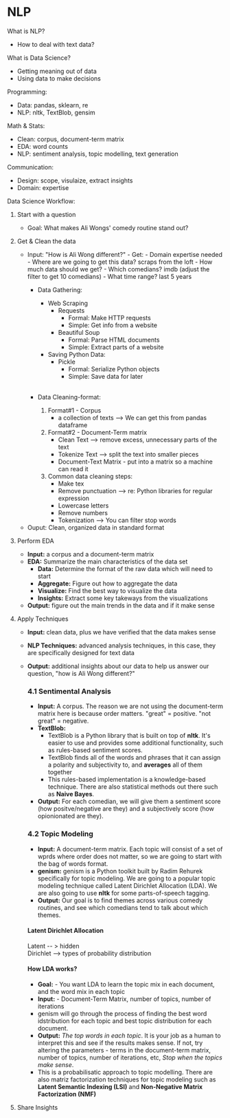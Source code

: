 # NLP
What is NLP? 
- How to deal with text data?

What is Data Science?
- Getting meaning out of data
- Using data to make decisions

Programming: 
- Data: pandas, sklearn, re
- NLP: nltk, TextBlob, gensim

Math & Stats:
- Clean: corpus, document-term matrix
- EDA: word counts
- NLP: sentiment analysis, topic modelling, text generation

Communication:
- Design:  scope, visulaize, extract insights
- Domain: expertise


Data Science Workflow:
1. Start with a question 
    - Goal: What makes Ali Wongs' comedy routine stand out?
2. Get & Clean the data 
    - Input: "How is Ali Wong different?"
            - Get: 
            - Domain expertise needed
            - Where are we going to get this data? scraps from the loft
            - How much data should we get? 
            - Which comedians? imdb (adjust the filter to get 10 comedians)
            - What time range? last 5 years
        - Data Gathering:
            - Web Scraping
                - Requests
                    - Formal: Make HTTP requests
                    - Simple: Get info from a website
                - Beautiful Soup
                    - Formal: Parse HTML documents
                    - Simple: Extract parts of a website
            - Saving Python Data:
                - Pickle
                    - Formal: Serialize Python objects
                    - Simple: Save data for later       
                    <br/>

        - Data Cleaning-format:
            1. Format#1 - Corpus
                 - a collection of texts --> We can get this from pandas dataframe
            2. Format#2 - Document-Term matrix
                 - Clean Text --> remove excess, unnecessary parts of the text
                 - Tokenize Text --> split the text into smaller pieces
                 - Document-Text Matrix - put into a matrix so a machine can read it
            3. Common data cleaning steps:
                - Make tex
                - Remove punctuation --> re: Python libraries for regular expression
                - Lowercase letters
                - Remove numbers
                - Tokenization --> You can filter stop words
     - Ouput: Clean, organized data in standard format 
  
  
3. Perform EDA
    - **Input:** a corpus and a document-term matrix 
    - **EDA:** Summarize the main characteristics of the data set 
        - **Data:** Determine the format of the raw data which will need to start
        - **Aggregate:** Figure out how to aggregate the data
        - **Visualize:** Find the best way to visualize the data
        - **Insights:** Extract some key takeways from the visualizations
    - **Output:** figure out the main trends in the data and if it make sense
4. Apply Techniques
    - **Input:** clean data, plus we have verified that the data makes sense
    - **NLP Techniques:** advanced analysis techniques, in this case, they are specifically designed for text data
    - **Output:** additional insights about our data to help us answer our question, "how is Ali Wong different?"
    
      ### 4.1 Sentimental Analysis
      - **Input:** A corpus. The reason we are not using the document-term matrix here is because order matters. "great" = positive. "not great" = negative.
      - **TextBlob:** 
          - TextBlob is a Python library that is built on top of **nltk**. It's easier to use and provides some additional functionality, such as rules-based sentiment scores.
           - TextBlob finds all of the words and phrases that it can assign a polarity and subjectivity to, and **averages** all of them together
           - This rules-based implementation is a knowledge-based technique. There are also statistical methods out there such as **Naive Bayes**.
      - **Output:** For each comedian, we will give them a sentiment score (how positve/negative are they) and a subjectively score (how opionionated are they). 

      ### 4.2 Topic Modeling
      - **Input:** A document-term matrix. Each topic will consist of a set of wprds where order does not matter, so we are going to start with the bag of words format.
      - **genism:** genism is a Python toolkit built by Radim Rehurek specifically for topic modeling. We are going to a popular topic modeling technique called Latent Dirichlet Allocation (LDA). We are also going to use **nltk** for some parts-of-speech tagging.
      - **Output:** Our goal is to find themes across various comedy routines, and see which comedians tend to talk about which themes.

      #### Latent Dirichlet Allocation
      Latent -- > hidden <br>
      Dirichlet --> types of probability distribution

      #### How LDA works?
      - **Goal:** - You want LDA to learn the topic mix in each document, and the word mix in each topic
      - **Input:** - Document-Term Matrix, number of topics, number of iterations
      - genism will go through the process of finding the best word idstribution for each topic and best topic distribution for each document.
      - **Output:** *The top words in each topic*. It is your job as a human to interpret this and see if the results makes sense. If not, try altering the parameters - terms in the document-term matrix, number of topics, number of iterations, etc, *Stop when the topics make sense*.
      - This is a probabilisatic approach to topic modelling. There are also matriz factorization techniques for topic modeling such as **Latent Semantic Indexing (LSI)** and **Non-Negative Matrix Factorization (NMF)**

5. Share Insights
               

